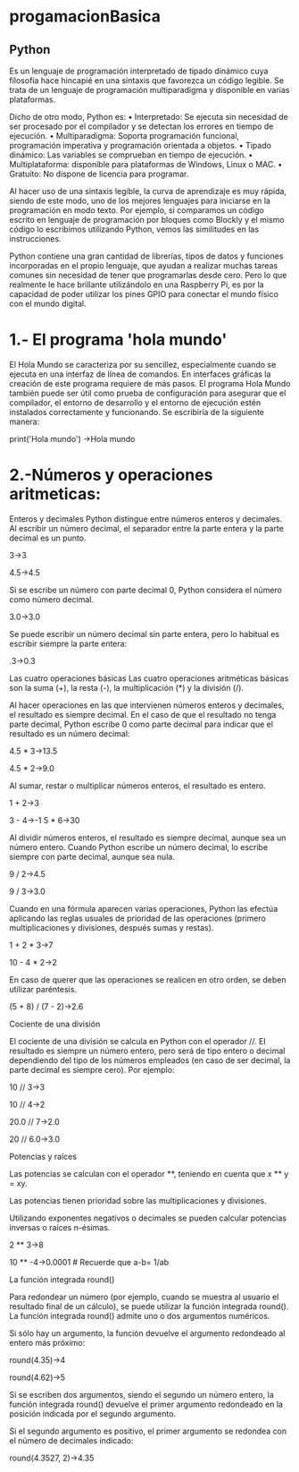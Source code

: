 # progamacionBasica

## Python

Es un lenguaje de programación interpretado de tipado dinámico cuya filosofía hace hincapié en una sintaxis que favorezca un código legible. Se trata de un lenguaje de programación multiparadigma y disponible en varias plataformas.

Dicho de otro modo, Python es:
•	Interpretado: Se ejecuta sin necesidad de ser procesado por el compilador y se detectan los errores en tiempo de ejecución.
•	Multiparadigma: Soporta programación funcional, programación imperativa y programación orientada a objetos.
•	Tipado dinámico: Las variables se comprueban en tiempo de ejecución.
•	Multiplataforma: disponible para plataformas de Windows, Linux o MAC.
•	Gratuito: No dispone de licencia para programar.
 
Al hacer uso de una sintaxis legible, la curva de aprendizaje es muy rápida, siendo de este modo, uno de los mejores lenguajes para iniciarse en la programación en modo texto. Por ejemplo, si comparamos un código escrito en lenguaje de programación por bloques como Blockly y el mismo código lo escribimos utilizando Python, vemos las similitudes en las instrucciones.

Python contiene una gran cantidad de librerías, tipos de datos y funciones incorporadas en el propio lenguaje, que ayudan a realizar muchas tareas comunes sin necesidad de tener que programarlas desde cero. Pero lo que realmente le hace brillante utilizándolo en una Raspberry Pi, es por la capacidad de poder utilizar los pines GPIO para conectar el mundo físico con el mundo digital.

# 1.- El programa 'hola mundo'

El Hola Mundo se caracteriza por su sencillez, especialmente cuando se ejecuta en una interfaz de línea de comandos. En interfaces gráficas la creación de este programa requiere de más pasos.
El programa Hola Mundo también puede ser útil como prueba de configuración para asegurar que el compilador, el entorno de desarrollo y el entorno de ejecución estén instalados correctamente y funcionando.
Se escribiría de la siguiente manera:

print('Hola mundo')  ->Hola mundo

# 2.-Números y operaciones aritmeticas:

Enteros y decimales
Python distingue entre números enteros y decimales. Al escribir un número decimal, el separador entre la parte entera y la parte decimal es un punto.

3->3

4.5->4.5

Si se escribe un número con parte decimal 0, Python considera el número como número decimal.

3.0->3.0

Se puede escribir un número decimal sin parte entera, pero lo habitual es escribir siempre la parte entera:

.3->0.3

Las cuatro operaciones básicas
Las cuatro operaciones aritméticas básicas son la suma (+), la resta (-), la multiplicación (*) y la división (/).

Al hacer operaciones en las que intervienen números enteros y decimales, el resultado es siempre decimal. En el caso de que el resultado no tenga parte decimal, Python escribe 0 como parte decimal para indicar que el resultado es un número decimal:

4.5 * 3->13.5

4.5 * 2->9.0

Al sumar, restar o multiplicar números enteros, el resultado es entero.

1 + 2->3

3 - 4->-1
5 * 6->30

Al dividir números enteros, el resultado es siempre decimal, aunque sea un número entero. Cuando Python escribe un número decimal, lo escribe siempre con parte decimal, aunque sea nula.

9 / 2->4.5

9 / 3->3.0

Cuando en una fórmula aparecen varias operaciones, Python las efectúa aplicando las reglas usuales de prioridad de las operaciones (primero multiplicaciones y divisiones, después sumas y restas).

1 + 2 * 3->7

10 - 4 * 2->2

En caso de querer que las operaciones se realicen en otro orden, se deben utilizar paréntesis.

(5 + 8) / (7 - 2)->2.6

Cociente de una división

El cociente de una división se calcula en Python con el operador //. El resultado es siempre un número entero, pero será de tipo entero o decimal dependiendo del tipo de los números empleados (en caso de ser decimal, la parte decimal es siempre cero). Por ejemplo:

10 // 3->3

10 // 4->2

20.0 // 7->2.0

20 // 6.0->3.0

Potencias y raíces

Las potencias se calculan con el operador **, teniendo en cuenta que x ** y = xy.

Las potencias tienen prioridad sobre las multiplicaciones y divisiones.

Utilizando exponentes negativos o decimales se pueden calcular potencias inversas o raíces n-ésimas.

 
2 ** 3->8

10 ** -4->0.0001           # Recuerde que a-b= 1/ab

La función integrada round()

Para redondear un número (por ejemplo, cuando se muestra al usuario el resultado final de un cálculo), se puede utilizar la función integrada round(). La función integrada round() admite uno o dos argumentos numéricos.

Si sólo hay un argumento, la función devuelve el argumento redondeado al entero más próximo:

round(4.35)->4

round(4.62)->5

Si se escriben dos argumentos, siendo el segundo un número entero, la función integrada round() devuelve el primer argumento redondeado en la posición indicada por el segundo argumento.

Si el segundo argumento es positivo, el primer argumento se redondea con el número de decimales indicado:

round(4.3527, 2)->4.35

